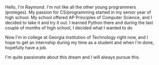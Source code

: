 Hello, I'm Raymond. I'm not like all the other young programmers (proteges). My passion for CS/programming started in my senior year of high school. 
My school offered AP Principles of Computer Science, and I decided to take it and try it out. I learned Python there and during the last couple of months of high school, I decided what I wanted to do

Now I'm in college at Georgia Institution of Technology right now, and I hope to get an internship during my time as a student and when I'm done, hopefully have a job. 

I'm quite passionate about this dream and I will always pursue this.

